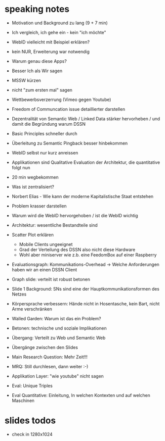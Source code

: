 # speaking notes

- Motivation und Background zu lang (9 + 7 min)
- Ich vergleich, ich gehe ein - kein "ich möchte"
- WebID vielleicht mit Beispiel erklären?
- kein NUR, Erweiterung war notwendig
- Warum genau diese Apps?
- Besser Ich als Wir sagen
- MSSW kürzen
- nicht "zum ersten mal" sagen
- Wettbewerbsverzerrung (Vimeo gegen Youtube)
- Freedom of Communcation issue detaillierter darstellen
- Dezentralität von Semantic Web / Linked Data stärker hervorheben / und damit
  die Begründung warum DSSN
- Basic Principles schneller durch
- Überleitung zu Semantic Pingback besser hinbekommen
- WebID selbst nur kurz anreissen
- Applikationen sind Qualitative Evaluation der Architektur, die quantitative
  folgt nun
- 20 min wegbekommen
- Was ist zentralisiert?
- Norbert Elias - Wie kann der moderne Kapitalistische Staat entstehen
- Problem krasser darstellen
- Warum wird die WebID hervorgehoben / ist die WebID wichtig
- Architektur: wesentliche Bestandteile sind
- Scatter Plot erklären
    - Mobile Clients ungeeignet
    - Grad der Verteilung des DSSN also nicht diese Hardware
    - Wohl aber miniserver wie z.b. eine FeedomBox auf einer Raspberry
- Evaluationsgraph: Kommunikations-Overhead -> Welche Anforderungen haben wir
  an einen DSSN Client
- Graph slide: verteilt ist robust betonen
- Slide 1 Background: SNs sind eine der Hauptkommunikationsformen des Netzes

- Körpersprache verbessern: Hände nicht in Hosentasche, kein Bart, nicht Arme
  verschränken

- Walled Garden: Warum ist das ein Problem?
- Betonen: technische und soziale Implikationen
- Übergang: Verteilt zu Web und Semantic Web
- Übergänge zwischen den Slides
- Main Research Question: Mehr Zeit!!!
- MRQ: Still durchlesen, dann weiter :-)
- Applikation Layer: "wie youtube" nicht sagen
- Eval: Unique Triples
- Eval Quantitative: Einleitung, In welchen Kontexten und auf welchen Maschinen

# slides todos

- check in 1280x1024

